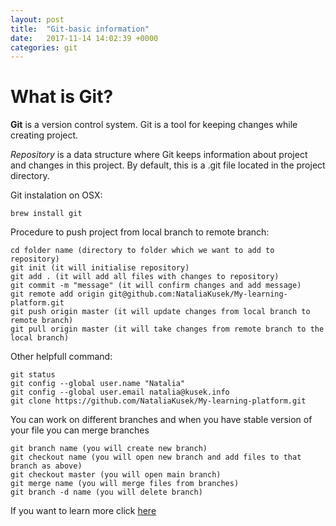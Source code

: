 ```yaml
---
layout: post
title:  "Git-basic information"
date:   2017-11-14 14:02:39 +0000
categories: git
---
```


# What is **Git**?

**Git** is a version control system. Git is a tool for keeping changes while creating project.

*Repository* is a data structure where Git keeps information about project and changes in this project. By default, this is a .git file located in the project directory.

Git instalation on OSX:

```
brew install git
```

Procedure to push project from local branch to remote branch:

```
cd folder name (directory to folder which we want to add to repository)
git init (it will initialise repository)
git add . (it will add all files with changes to repository)
git commit -m "message" (it will confirm changes and add message)
git remote add origin git@github.com:NataliaKusek/My-learning-platform.git
git push origin master (it will update changes from local branch to remote branch)
git pull origin master (it will take changes from remote branch to the local branch)
```

Other helpfull command:

```
git status
git config --global user.name "Natalia"
git config --global user.email natalia@kusek.info
git clone https://github.com/NataliaKusek/My-learning-platform.git
```

You can work on different branches and when you have stable version of your file you can merge branches

```
git branch name (you will create new branch)
git checkout name (you will open new branch and add files to that branch as above)
git checkout master (you will open main branch)
git merge name (you will merge files from branches)
git branch -d name (you will delete branch)
```


If you want to learn more click [here](https://git-scm.com/documentation "Git home page")

